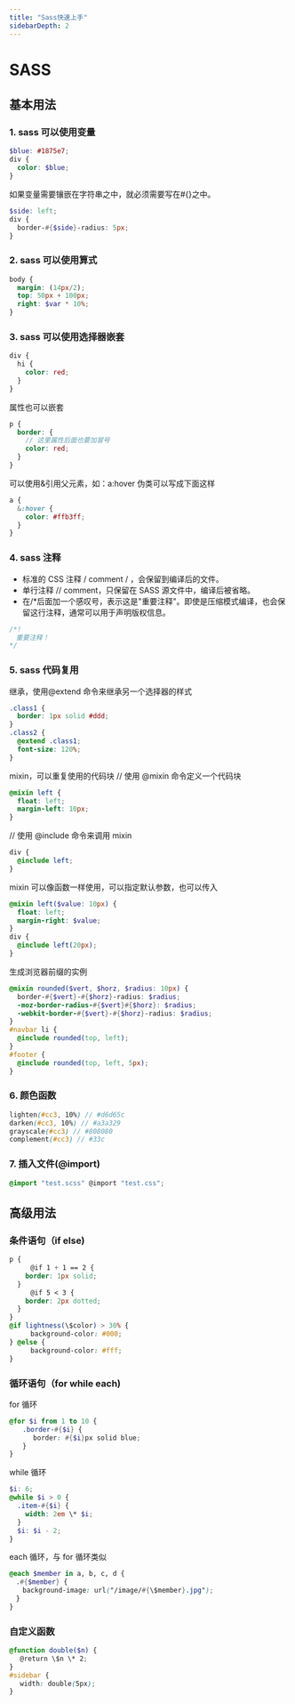 ```yaml
---
title: "Sass快速上手"
sidebarDepth: 2
---
```


# SASS

## 基本用法

### 1. sass 可以使用变量

```scss
$blue: #1875e7;
div {
  color: $blue;
}
```

如果变量需要镶嵌在字符串之中，就必须需要写在#{}之中。

```scss
$side: left;
div {
  border-#{$side}-radius: 5px;
}
```

### 2. sass 可以使用算式

```scss
body {
  margin: (14px/2);
  top: 50px + 100px;
  right: $var * 10%;
}
```

### 3. sass 可以使用选择器嵌套

```scss
div {
  hi {
    color: red;
  }
}
```

属性也可以嵌套

```scss
p {
  border: {
    // 这里属性后面也要加冒号
    color: red;
  }
}
```

可以使用&引用父元素，如：a:hover 伪类可以写成下面这样

```scss
a {
  &:hover {
    color: #ffb3ff;
  }
}
```

### 4. sass 注释

- 标准的 CSS 注释 / comment / ，会保留到编译后的文件。
- 单行注释 // comment，只保留在 SASS 源文件中，编译后被省略。
- 在/\*后面加一个感叹号，表示这是"重要注释"。即使是压缩模式编译，也会保留这行注释，通常可以用于声明版权信息。

```scss
/*!
　重要注释！
*/
```

### 5. sass 代码复用

继承，使用@extend 命令来继承另一个选择器的样式

```scss
.class1 {
  border: 1px solid #ddd;
}
.class2 {
  @extend .class1;
  font-size: 120%;
}
```

mixin，可以重复使用的代码块
// 使用 @mixin 命令定义一个代码块

```scss
@mixin left {
  float: left;
  margin-left: 10px;
}
```

// 使用 @include 命令来调用 mixin

```scss
div {
  @include left;
}
```

mixin 可以像函数一样使用，可以指定默认参数，也可以传入

```scss
@mixin left($value: 10px) {
  float: left;
  margin-right: $value;
}
div {
  @include left(20px);
}
```

生成浏览器前缀的实例

```scss
@mixin rounded($vert, $horz, $radius: 10px) {
  border-#{$vert}-#{$horz}-radius: $radius;
  -moz-border-radius-#{$vert}#{$horz}: $radius;
  -webkit-border-#{$vert}-#{$horz}-radius: $radius;
}
#navbar li {
  @include rounded(top, left);
}
#footer {
  @include rounded(top, left, 5px);
}
```

### 6. 颜色函数

```scss
lighten(#cc3, 10%) // #d6d65c
darken(#cc3, 10%) // #a3a329
grayscale(#cc3) // #808080
complement(#cc3) // #33c
```

### 7. 插入文件(@import)

```scss
@import "test.scss" @import "test.css";
```

## 高级用法

### 条件语句（if else)

```scss
p {
  　　@if 1 + 1 == 2 {
    border: 1px solid;
  }
  　　@if 5 < 3 {
    border: 2px dotted;
  }
}
@if lightness(\$color) > 30% {
  　　background-color: #000;
} @else {
  　　background-color: #fff;
}
```

### 循环语句（for while each)

for 循环

```scss
@for $i from 1 to 10 {
　　.border-#{$i} {
　　　 border: #{$i}px solid blue;
　　}
}
```

while 循环

```scss
$i: 6;
@while $i > 0 {
  .item-#{$i} {
    width: 2em \* $i;
  }
  $i: $i - 2;
}
```

each 循环，与 for 循环类似

```scss
@each $member in a, b, c, d {
　.#{$member} {
　　background-image: url("/image/#{\$member}.jpg");
　}
}
```

### 自定义函数

```scss
@function double($n) {
 　@return \$n \* 2;
}
#sidebar {
　 width: double(5px);
}
```
